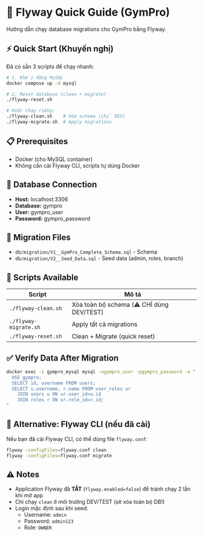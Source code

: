 # 🚀 Flyway Quick Guide (GymPro)

Hướng dẫn chạy database migrations cho GymPro bằng Flyway.

## ⚡ Quick Start (Khuyến nghị)

Đã có sẵn 3 scripts để chạy nhanh:

```bash
# 1. Khởi động MySQL
docker compose up -d mysql

# 2. Reset database (clean + migrate)
./flyway-reset.sh

# Hoặc chạy riêng:
./flyway-clean.sh    # Xóa schema (chỉ DEV)
./flyway-migrate.sh  # Apply migrations
```

## 📋 Prerequisites

- Docker (cho MySQL container)
- Không cần cài Flyway CLI, scripts tự dùng Docker

## 🔧 Database Connection

- **Host:** localhost:3306
- **Database:** gympro
- **User:** gympro_user
- **Password:** gympro_password

## 📁 Migration Files

- `db/migration/V1__GymPro_Complete_Schema.sql` - Schema
- `db/migration/V2__Seed_Data.sql` - Seed data (admin, roles, branch)

## 🎯 Scripts Available

| Script | Mô tả |
|--------|-------|
| `./flyway-clean.sh` | Xóa toàn bộ schema (⚠️ CHỈ dùng DEV/TEST) |
| `./flyway-migrate.sh` | Apply tất cả migrations |
| `./flyway-reset.sh` | Clean + Migrate (quick reset) |

## ✅ Verify Data After Migration

```bash
docker exec -i gympro_mysql mysql -ugympro_user -pgympro_password -e "
  USE gympro;
  SELECT id, username FROM users;
  SELECT u.username, r.name FROM user_roles ur
    JOIN users u ON ur.user_id=u.id
    JOIN roles r ON ur.role_id=r.id;
"
```

## 🔄 Alternative: Flyway CLI (nếu đã cài)

Nếu bạn đã cài Flyway CLI, có thể dùng file `flyway.conf`:

```bash
flyway -configFiles=flyway.conf clean
flyway -configFiles=flyway.conf migrate
```

## ⚠️ Notes

- Application Flyway đã **TẮT** (`flyway.enabled=false`) để tránh chạy 2 lần khi mở app
- Chỉ chạy `clean` ở môi trường DEV/TEST (sẽ xóa toàn bộ DB!)
- Login mặc định sau khi seed:
  - Username: `admin`
  - Password: `admin123`
  - Role: `OWNER`

